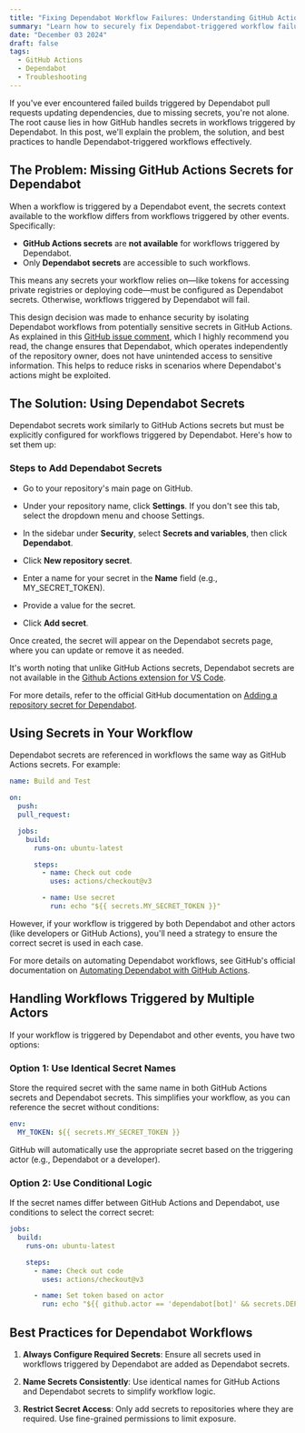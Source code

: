 ```yaml
---
title: "Fixing Dependabot Workflow Failures: Understanding GitHub Actions and Dependabot Secrets"
summary: "Learn how to securely fix Dependabot-triggered workflow failures by configuring Dependabot secrets"
date: "December 03 2024"
draft: false
tags:
  - GitHub Actions
  - Dependabot
  - Troubleshooting
---
```


If you've ever encountered failed builds triggered by Dependabot pull requests updating dependencies, due to missing secrets, you're not alone. The root cause lies in how GitHub handles secrets in workflows triggered by Dependabot. In this post, we'll explain the problem, the solution, and best practices to handle Dependabot-triggered workflows effectively.

## The Problem: Missing GitHub Actions Secrets for Dependabot

When a workflow is triggered by a Dependabot event, the secrets context available to the workflow differs from workflows triggered by other events. Specifically:

- **GitHub Actions secrets** are **not available** for workflows triggered by Dependabot.
- Only **Dependabot secrets** are accessible to such workflows.

This means any secrets your workflow relies on—like tokens for accessing private registries or deploying code—must be configured as Dependabot secrets. Otherwise, workflows triggered by Dependabot will fail.

This design decision was made to enhance security by isolating Dependabot workflows from potentially sensitive secrets in GitHub Actions. As explained in this [GitHub issue comment](https://github.com/dependabot/dependabot-core/issues/3253#issuecomment-852541544), which I highly recommend you read, the change ensures that Dependabot, which operates independently of the repository owner, does not have unintended access to sensitive information. This helps to reduce risks in scenarios where Dependabot's actions might be exploited.

## The Solution: Using Dependabot Secrets

Dependabot secrets work similarly to GitHub Actions secrets but must be explicitly configured for workflows triggered by Dependabot. Here's how to set them up:

### Steps to Add Dependabot Secrets

- Go to your repository's main page on GitHub.
- Under your repository name, click **Settings**. If you don't see this tab, select the dropdown menu and choose Settings.

- In the sidebar under **Security**, select **Secrets and variables**, then click **Dependabot**.

- Click **New repository secret**.
- Enter a name for your secret in the **Name** field (e.g., MY_SECRET_TOKEN).
- Provide a value for the secret.
- Click **Add secret**.

Once created, the secret will appear on the Dependabot secrets page, where you can update or remove it as needed.

It's worth noting that unlike GitHub Actions secrets, Dependabot secrets are not available in the [Github Actions extension for VS Code](https://marketplace.visualstudio.com/items?itemName=GitHub.vscode-github-actions).

For more details, refer to the official GitHub documentation on [Adding a repository secret for Dependabot](https://docs.github.com/en/code-security/dependabot/working-with-dependabot/configuring-access-to-private-registries-for-dependabot#adding-a-repository-secret-for-dependabot).

## Using Secrets in Your Workflow

Dependabot secrets are referenced in workflows the same way as GitHub Actions secrets. For example:

```yaml
name: Build and Test

on:
  push:
  pull_request:

  jobs:
    build:
      runs-on: ubuntu-latest

      steps:
        - name: Check out code
          uses: actions/checkout@v3

        - name: Use secret
          run: echo "${{ secrets.MY_SECRET_TOKEN }}"
```

However, if your workflow is triggered by both Dependabot and other actors (like developers or GitHub Actions), you'll need a strategy to ensure the correct secret is used in each case.

For more details on automating Dependabot workflows, see GitHub's official documentation on [Automating Dependabot with GitHub Actions](https://docs.github.com/en/code-security/dependabot/working-with-dependabot/automating-dependabot-with-github-actions).

## Handling Workflows Triggered by Multiple Actors

If your workflow is triggered by Dependabot and other events, you have two options:

### Option 1: Use Identical Secret Names

Store the required secret with the same name in both GitHub Actions secrets and Dependabot secrets. This simplifies your workflow, as you can reference the secret without conditions:

```yaml
env:
  MY_TOKEN: ${{ secrets.MY_SECRET_TOKEN }}
```

GitHub will automatically use the appropriate secret based on the triggering actor (e.g., Dependabot or a developer).

### Option 2: Use Conditional Logic

If the secret names differ between GitHub Actions and Dependabot, use conditions to select the correct secret:

```yaml
jobs:
  build:
    runs-on: ubuntu-latest

    steps:
      - name: Check out code
        uses: actions/checkout@v3

      - name: Set token based on actor
        run: echo "${{ github.actor == 'dependabot[bot]' && secrets.DEPENDABOT_TOKEN || secrets.GITHUB_ACTIONS_TOKEN }}"
```

## Best Practices for Dependabot Workflows

1. **Always Configure Required Secrets**: Ensure all secrets used in workflows triggered by Dependabot are added as Dependabot secrets.

2. **Name Secrets Consistently**: Use identical names for GitHub Actions and Dependabot secrets to simplify workflow logic.

3. **Restrict Secret Access**: Only add secrets to repositories where they are required. Use fine-grained permissions to limit exposure.
